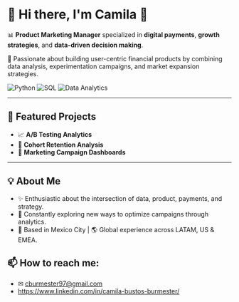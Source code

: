 # 👋 Hi there, I'm Camila 👋

📊 **Product Marketing Manager** specialized in **digital payments**, **growth strategies**, and **data-driven decision making**.

🎯 Passionate about building user-centric financial products by combining data analysis, experimentation campaigns, and market expansion strategies.

![Python](https://img.shields.io/badge/Python-3776AB?style=for-the-badge&logo=python&logoColor=white)
![SQL](https://img.shields.io/badge/SQL-336791?style=for-the-badge&logo=postgresql&logoColor=white)
![Data Analytics](https://img.shields.io/badge/Data_Analytics-FF6F00?style=for-the-badge)

---

## 🚀 Featured Projects
- 📈 **A/B Testing Analytics** 
- 🧮 **Cohort Retention Analysis** 
- 🎨 **Marketing Campaign Dashboards**

---

## 💡 About Me
- ✨ Enthusiastic about the intersection of data, product, payments, and strategy.
- 🧩 Constantly exploring new ways to optimize campaigns through analytics.
- 📍 Based in Mexico City | 🌎 Global experience across LATAM, US & EMEA.

## 📫 How to reach me:  
- ✉ cburmester97@gmail.com
- https://www.linkedin.com/in/camila-bustos-burmester/
